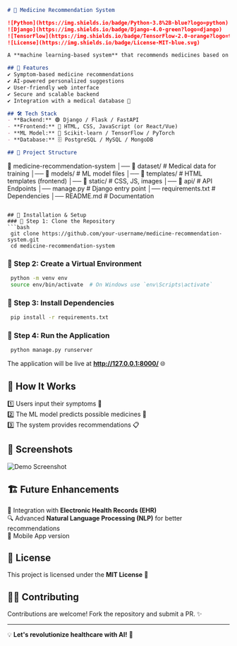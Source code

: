 ```markdown
# 🫇 Medicine Recommendation System  

![Python](https://img.shields.io/badge/Python-3.8%2B-blue?logo=python)
![Django](https://img.shields.io/badge/Django-4.0-green?logo=django)
![TensorFlow](https://img.shields.io/badge/TensorFlow-2.0-orange?logo=tensorflow)
![License](https://img.shields.io/badge/License-MIT-blue.svg)

A **machine learning-based system** that recommends medicines based on symptoms, prescriptions, or patient history. The project enhances healthcare decision-making using **AI-driven recommendations**. 🚀

## 🌟 Features  
✔️ Symptom-based medicine recommendations  
✔️ AI-powered personalized suggestions  
✔️ User-friendly web interface  
✔️ Secure and scalable backend  
✔️ Integration with a medical database 🏥  

## 🛠 Tech Stack  
- **Backend:** 🟢 Django / Flask / FastAPI  
- **Frontend:** 🎨 HTML, CSS, JavaScript (or React/Vue)  
- **ML Model:** 🤖 Scikit-learn / TensorFlow / PyTorch  
- **Database:** 🗄 PostgreSQL / MySQL / MongoDB  

## 📂 Project Structure  
```
📂 medicine-recommendation-system
│── 📂 dataset/               # Medical data for training
│── 📂 models/                # ML model files
│── 📂 templates/             # HTML templates (frontend)
│── 📂 static/                # CSS, JS, images
│── 📂 api/                   # API Endpoints
│── manage.py                 # Django entry point
│── requirements.txt          # Dependencies
│── README.md                 # Documentation
```

## 🚀 Installation & Setup  
### 🔹 Step 1: Clone the Repository  
```bash
 git clone https://github.com/your-username/medicine-recommendation-system.git
 cd medicine-recommendation-system
```

### 🔹 Step 2: Create a Virtual Environment  
```bash
 python -m venv env
 source env/bin/activate  # On Windows use `env\Scripts\activate`
```

### 🔹 Step 3: Install Dependencies  
```bash
 pip install -r requirements.txt
```

### 🔹 Step 4: Run the Application  
```bash
 python manage.py runserver
```
The application will be live at **http://127.0.0.1:8000/** 🌐

## 🎯 How It Works  
1️⃣ Users input their symptoms 🏥  
2️⃣ The ML model predicts possible medicines 🤖  
3️⃣ The system provides recommendations 📋  

## 📸 Screenshots  
![Demo Screenshot](https://via.placeholder.com/800x400?text=Demo+Screenshot)  

## 🏗️ Future Enhancements  
🚀 Integration with **Electronic Health Records (EHR)**  
🔍 Advanced **Natural Language Processing (NLP)** for better recommendations  
📱 Mobile App version  

## 📜 License  
This project is licensed under the **MIT License** 📜

## 👨‍💻 Contributing  
Contributions are welcome! Fork the repository and submit a PR. ✨

---
💡 **Let's revolutionize healthcare with AI!** 🚀
```
